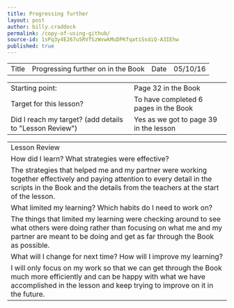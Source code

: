 ```yaml
---
title: Progressing further
layout: post
author: billy.craddock
permalink: /copy-of-using-github/
source-id: 1sPq3y4E267u5RVfSzWvwkMuDPKfqatiSsdiQ-A3IEhw
published: true
---
```

<table>
  <tr>
    <td>Title</td>
    <td>Progressing further on in the Book</td>
    <td>Date</td>
    <td>05/10/16</td>
  </tr>
</table>


<table>
  <tr>
    <td>Starting point:</td>
    <td>Page 32 in the Book</td>
  </tr>
  <tr>
    <td>Target for this lesson?</td>
    <td>To have completed 6 pages in the Book</td>
  </tr>
  <tr>
    <td>Did I reach my target? 
(add details to "Lesson Review")</td>
    <td> Yes as we got to page 39 in the lesson</td>
  </tr>
</table>


<table>
  <tr>
    <td>Lesson Review</td>
  </tr>
  <tr>
    <td>How did I learn? What strategies were effective? </td>
  </tr>
  <tr>
    <td>The strategies that helped me and my partner were working together effectively and paying attention to every detail in the scripts in the Book and the details from the teachers at the start of the lesson.</td>
  </tr>
  <tr>
    <td>What limited my learning? Which habits do I need to work on? </td>
  </tr>
  <tr>
    <td>The things that limited my learning were checking around to see what others were doing rather than focusing on what me and my partner are meant to be doing and get as far through the Book as possible.</td>
  </tr>
  <tr>
    <td>What will I change for next time? How will I improve my learning?</td>
  </tr>
  <tr>
    <td>I will only focus on my work so that we can get through the Book much more efficiently and can be happy with what we have accomplished in the lesson and keep trying to improve on it in the future.</td>
  </tr>
</table>


